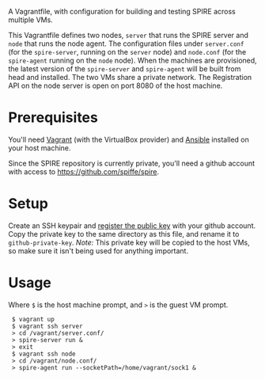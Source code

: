 A Vagrantfile, with configuration for building and testing SPIRE across multiple VMs.

This Vagrantfile defines two nodes, `server` that runs the SPIRE server and `node` that runs the node agent. The configuration files under `server.conf` (for the `spire-server`, running on the `server` node) and `node.conf` (for the `spire-agent` running on the `node` node). When the machines are provisioned, the latest version of the `spire-server` and `spire-agent` will be built from head and installed. The two VMs share a private network. The Registration API on the node server is open on port 8080 of the host machine.

# Prerequisites

You'll need [Vagrant](https://www.vagrantup.com/) (with the VirtualBox provider) and [Ansible](https://www.ansible.com/) installed on your host machine.

Since the SPIRE repository is currently private, you'll need a github account with access to https://github.com/spiffe/spire.

# Setup

Create an SSH keypair and [register the public key](https://help.github.com/articles/adding-a-new-ssh-key-to-your-github-account/) with your github account. Copy the private key to the same directory as this file, and rename it to `github-private-key`. *Note:* This private key will be copied to the host VMs, so make sure it isn't being used for anything important.

# Usage
Where `$` is the host machine prompt, and `>` is the guest VM prompt.

```
 $ vagrant up
 $ vagrant ssh server
 > cd /vagrant/server.conf/
 > spire-server run &
 > exit
 $ vagrant ssh node
 > cd /vagrant/node.conf/
 > spire-agent run --socketPath=/home/vagrant/sock1 &
```